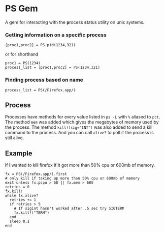 # PS Gem
A gem for interacting with the **p**rocess **s**tatus utility on unix systems.

### Getting information on a specific process

    [proc1,proc2] = PS.pid(1234,321)

or for shorthand

    proc1 = PS(1234)
    process_list = [proc1,proc2] = PS(1234,321)

### Finding process based on name

    process_list = PS(/Firefox.app/)

## Process

Processes have methods for every value listed in `ps -L` with `%` aliased to `pct`. The method `mem` was added which gives the megabytes of memory used by the process. The method `kill!(sig="INT")` was also added to send a kill command to the process. And you can call `alive?` to poll if the process is still alive.

## Example

If I wanted to kill firefox if it got more than 50% cpu or 600mb of memory.

    fx = PS(/Firefox.app/).first
    # only kill if taking up more than 50% cpu or 600mb of memory
    exit unless fx.pcpu > 50 || fx.mem > 600
    retries = 0
    fx.kill!
    while fx.alive?
      retries += 1
      if retries > 5
        # If sigint hasn't worked after .5 sec try SIGTERM
        fx.kill!("TERM")
      end
      sleep 0.1
    end